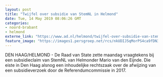 ```yaml
---
layout: post
title: "Twijfel over subsidie van StemNL in Helmond"
date: Tue, 14 May 2019 08:06:26 GMT
categories: 
- noord-brabant 
- helmond 
externe_link: "https://www.ad.nl/helmond/twijfel-over-subsidie-van-stemnl-in-helmond~a26f73713/"
feature_image: "https://images1.persgroep.net/rcs/nkUDIJ5qMorPS4ca9fDN3XpruXg/diocontent/76397491/_fitwidth/400/?appId=21791a8992982cd8da851550a453bd7f&quality=0.7"
---
```


DEN HAAG/HELMOND - De Raad van State zette maandag vraagtekens bij een subsidieclaim van StemNL van Helmonder Mario van den Eijnde. Die eiste in Den Haag alsnog een inhoudelijke rechtszaak over de afwijzing van een subsidieverzoek door de Referendumcommissie in 2017.
